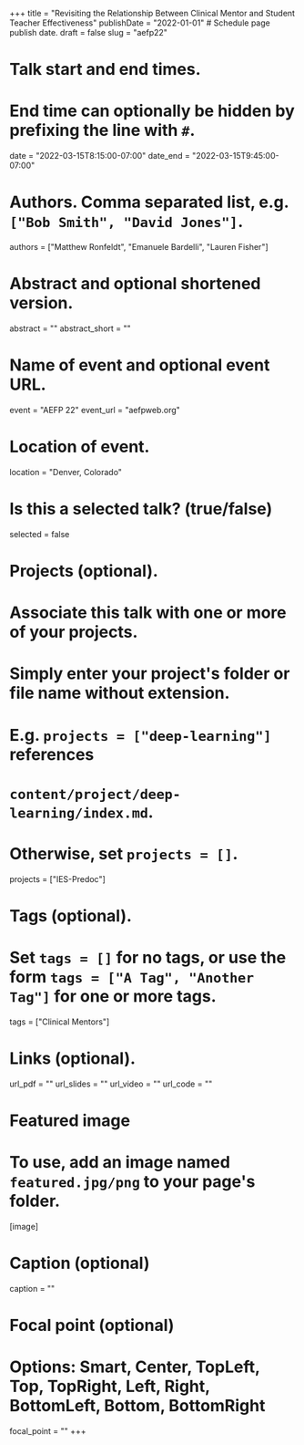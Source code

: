 +++
title = "Revisiting the Relationship Between Clinical Mentor and Student Teacher Effectiveness"
publishDate = "2022-01-01"  # Schedule page publish date.
draft = false
slug = "aefp22"

# Talk start and end times.
#   End time can optionally be hidden by prefixing the line with `#`.
date = "2022-03-15T8:15:00-07:00"
date_end = "2022-03-15T9:45:00-07:00"

# Authors. Comma separated list, e.g. `["Bob Smith", "David Jones"]`.
authors = ["Matthew Ronfeldt", "Emanuele Bardelli", "Lauren Fisher"]

# Abstract and optional shortened version.
abstract = ""
abstract_short = ""

# Name of event and optional event URL.
event = "AEFP 22"
event_url = "aefpweb.org"

# Location of event.
location = "Denver, Colorado"

# Is this a selected talk? (true/false)
selected = false

# Projects (optional).
#   Associate this talk with one or more of your projects.
#   Simply enter your project's folder or file name without extension.
#   E.g. `projects = ["deep-learning"]` references
#   `content/project/deep-learning/index.md`.
#   Otherwise, set `projects = []`.
projects = ["IES-Predoc"]

# Tags (optional).
#   Set `tags = []` for no tags, or use the form `tags = ["A Tag", "Another Tag"]` for one or more tags.
tags = ["Clinical Mentors"]

# Links (optional).
url_pdf = ""
url_slides = ""
url_video = ""
url_code = ""

# Featured image
# To use, add an image named `featured.jpg/png` to your page's folder.
[image]
  # Caption (optional)
  caption = ""

  # Focal point (optional)
  # Options: Smart, Center, TopLeft, Top, TopRight, Left, Right, BottomLeft, Bottom, BottomRight
  focal_point = ""
+++
